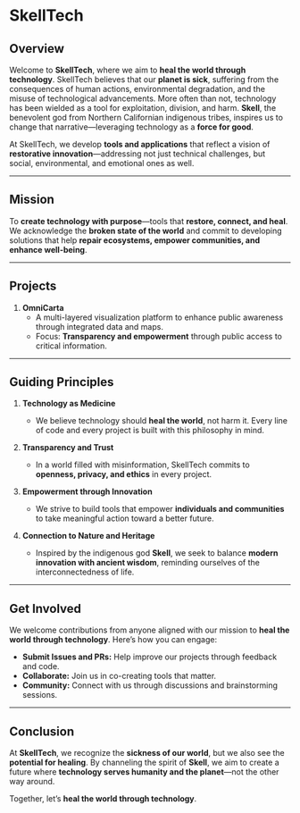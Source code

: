 # SkellTech

## Overview
Welcome to **SkellTech**, where we aim to **heal the world through technology**. SkellTech believes that our **planet is sick**, suffering from the consequences of human actions, environmental degradation, and the misuse of technological advancements. More often than not, technology has been wielded as a tool for exploitation, division, and harm. **Skell**, the benevolent god from Northern Californian indigenous tribes, inspires us to change that narrative—leveraging technology as a **force for good**.

At SkellTech, we develop **tools and applications** that reflect a vision of **restorative innovation**—addressing not just technical challenges, but social, environmental, and emotional ones as well. 

---

## Mission
To **create technology with purpose**—tools that **restore, connect, and heal**. We acknowledge the **broken state of the world** and commit to developing solutions that help **repair ecosystems, empower communities, and enhance well-being**.

---

## Projects
1. **OmniCarta**  
   - A multi-layered visualization platform to enhance public awareness through integrated data and maps.  
   - Focus: **Transparency and empowerment** through public access to critical information.
---

## Guiding Principles
1. **Technology as Medicine**  
   - We believe technology should **heal the world**, not harm it. Every line of code and every project is built with this philosophy in mind.

2. **Transparency and Trust**  
   - In a world filled with misinformation, SkellTech commits to **openness, privacy, and ethics** in every project.

3. **Empowerment through Innovation**  
   - We strive to build tools that empower **individuals and communities** to take meaningful action toward a better future.

4. **Connection to Nature and Heritage**  
   - Inspired by the indigenous god **Skell**, we seek to balance **modern innovation with ancient wisdom**, reminding ourselves of the interconnectedness of life.

---

## Get Involved
We welcome contributions from anyone aligned with our mission to **heal the world through technology**. Here’s how you can engage:
- **Submit Issues and PRs:** Help improve our projects through feedback and code.
- **Collaborate:** Join us in co-creating tools that matter.
- **Community:** Connect with us through discussions and brainstorming sessions.

---

## Conclusion
At **SkellTech**, we recognize the **sickness of our world**, but we also see the **potential for healing**. By channeling the spirit of **Skell**, we aim to create a future where **technology serves humanity and the planet**—not the other way around.

Together, let’s **heal the world through technology**.
